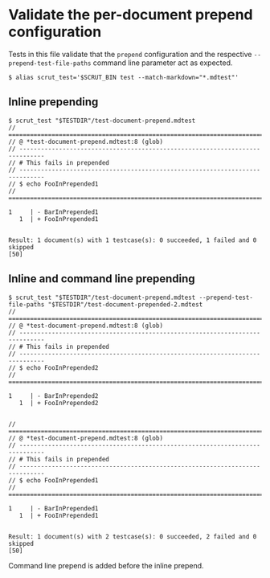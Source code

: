 # Validate the per-document prepend configuration

Tests in this file validate that the `prepend` configuration and the respective `--prepend-test-file-paths` command line parameter act as expected.

```scrut
$ alias scrut_test='$SCRUT_BIN test --match-markdown="*.mdtest"'
```

## Inline prepending

```scrut
$ scrut_test "$TESTDIR"/test-document-prepend.mdtest
// =============================================================================
// @ *test-document-prepend.mdtest:8 (glob)
// -----------------------------------------------------------------------------
// # This fails in prepended
// -----------------------------------------------------------------------------
// $ echo FooInPrepended1
// =============================================================================

1     | - BarInPrepended1
   1  | + FooInPrepended1


Result: 1 document(s) with 1 testcase(s): 0 succeeded, 1 failed and 0 skipped
[50]
```

## Inline and command line prepending

```scrut
$ scrut_test "$TESTDIR"/test-document-prepend.mdtest --prepend-test-file-paths "$TESTDIR"/test-document-prepended-2.mdtest
// =============================================================================
// @ *test-document-prepend.mdtest:8 (glob)
// -----------------------------------------------------------------------------
// # This fails in prepended
// -----------------------------------------------------------------------------
// $ echo FooInPrepended2
// =============================================================================

1     | - BarInPrepended2
   1  | + FooInPrepended2


// =============================================================================
// @ *test-document-prepend.mdtest:8 (glob)
// -----------------------------------------------------------------------------
// # This fails in prepended
// -----------------------------------------------------------------------------
// $ echo FooInPrepended1
// =============================================================================

1     | - BarInPrepended1
   1  | + FooInPrepended1


Result: 1 document(s) with 2 testcase(s): 0 succeeded, 2 failed and 0 skipped
[50]
```

Command line prepend is added before the inline prepend.
